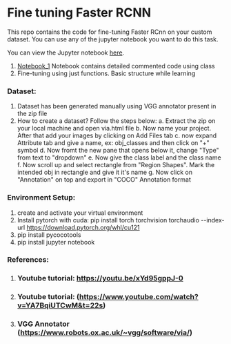 # Fine tuning Faster RCNN
This repo contains the code for fine-tuning Faster RCnn on your custom dataset. You can use any of the jupyter notebook you want to do this task.

You can view the Jupyter notebook [here](https://github.com/username/repository-name/blob/main/notebook.ipynb).


1. [Notebook_1](https://github.com/irohitraj/Computer-Vision/blob/main/Faster_RCNN%20fine%20tuning/Supervised%20Fine-tuning%20using%20class.ipynb) Notebook contains detailed commented code using class
2. Fine-tuning using just functions. Basic structure while learning


### Dataset:
  1. Dataset has been generated manually using VGG annotator present in the zip file
  2. How to create a dataset? Follow the steps below:
     a. Extract the zip on your local machine and open via.html file
     b. Now name your project. After that add your images by clicking on Add Files tab
     c. now expand Attribute tab and give a name, ex: obj_classes and then click on "+" symbol
     d. Now fromt the new pane that opens below it, change "Type" from text to "dropdown"
     e. Now give the class label and the class name
     f. Now scroll up and select rectangle from "Region Shapes". Mark the intended obj in rectangle and give it it's name
     g. Now click on "Annotation" on top and export in "COCO" Annotation format 
### Environment Setup:        
  1. create and activate your virtual environment
  2. Install pytorch with cuda: pip install torch torchvision torchaudio --index-url https://download.pytorch.org/whl/cu121
  3. pip install pycocotools
  4. pip install jupyter notebook

### References:
  1. ### Youtube tutorial: https://youtu.be/xYd95gppJ-0
  2. ### Youtube tutorial: (https://www.youtube.com/watch?v=YA7BqiUTCwM&t=22s)
  3. ### VGG Annotator (https://www.robots.ox.ac.uk/~vgg/software/via/)
